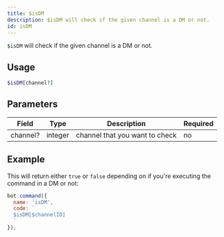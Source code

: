 ```yaml
---
title: $isDM 
description: $isDM will check if the given channel is a DM or not.
id: isDM
---
```


`$isDM` will check if the given channel is a DM or not.

## Usage

```php
$isDM[channel?]
```

## Parameters 


| Field    | Type    | Description                    | Required |
| -------- | ------- | ------------------------------ | -------- |
| channel? | integer | channel that you want to check | no       |


## Example

This will return either `true` or `false` depending on if you're executing the command in a DM or not:

```javascript
bot.command({
  name: 'isDM',
  code: `
  $isDM[$channelID]
  `
});
```